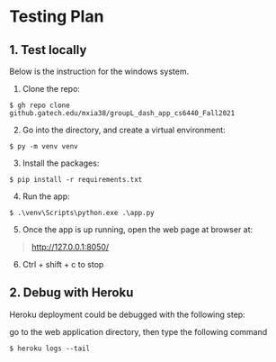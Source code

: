 # Testing Plan

## 1. Test locally

Below is the instruction for the windows system. 

1. Clone the repo:
```
$ gh repo clone github.gatech.edu/mxia38/groupL_dash_app_cs6440_Fall2021
```

2. Go into the directory, and create a virtual environment:

```
$ py -m venv venv
```

3. Install the packages:
```
$ pip install -r requirements.txt
```

4. Run the app:

```
$ .\venv\Scripts\python.exe .\app.py
```
5. Once the app is up running, open the web page at browser at: 
> http://127.0.0.1:8050/

6. Ctrl + shift + c to stop


## 2. Debug with Heroku

Heroku deployment could be debugged with the following step:

go to the web application directory, then type the following command

```
$ heroku logs --tail
```

